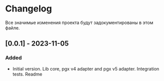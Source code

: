 # Changelog

Все значимые изменения проекта будут задокументированы в этом файле.

## [0.0.1] - 2023-11-05

### Added

- Initial version. Lib core, pgx v4 adapter and pgx v5 adapter. Integration tests. Readme

